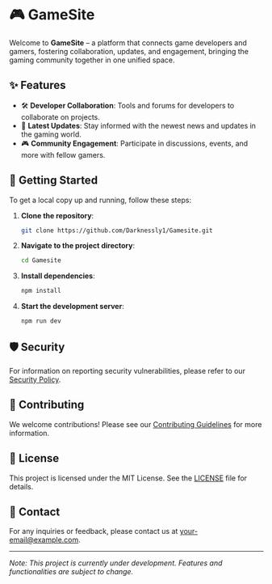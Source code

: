 # 🎮 GameSite

Welcome to **GameSite** – a platform that connects game developers and gamers, fostering collaboration, updates, and engagement, bringing the gaming community together in one unified space.

## ✨ Features

- 🛠️ **Developer Collaboration**: Tools and forums for developers to collaborate on projects.
- 📰 **Latest Updates**: Stay informed with the newest news and updates in the gaming world.
- 🎮 **Community Engagement**: Participate in discussions, events, and more with fellow gamers.

## 🚀 Getting Started

To get a local copy up and running, follow these steps:

1. **Clone the repository**:
   ```bash
   git clone https://github.com/Darknessly1/Gamesite.git
   ```
2. **Navigate to the project directory**:
   ```bash
   cd Gamesite
   ```
3. **Install dependencies**:
   ```bash
   npm install
   ```
4. **Start the development server**:
   ```bash
   npm run dev
   ```

## 🛡️ Security

For information on reporting security vulnerabilities, please refer to our [Security Policy](./SECURITY.md).

## 🤝 Contributing

We welcome contributions! Please see our [Contributing Guidelines](./CONTRIBUTING.md) for more information.

## 📄 License

This project is licensed under the MIT License. See the [LICENSE](./LICENSE) file for details.

## 📧 Contact

For any inquiries or feedback, please contact us at [your-email@example.com](mailto:your-email@example.com).

---

*Note: This project is currently under development. Features and functionalities are subject to change.*
